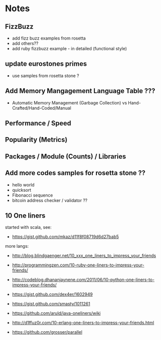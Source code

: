 # Notes


## FizzBuzz

- add fizz buzz examples from rosetta
- add others??
- add ruby fizzbuzz example - in detailed (functional style)


## update eurostones primes

- use samples from rosetta stone ?



## Add Memory Mangagement Language Table ???

- Automatic Memory Management (Garbage Collection) vs Hand-Crafted/Hand-Coded/Manual


## Performance / Speed

## Popularity (Metrics)


## Packages / Module (Counts) / Libraries


## Add more codes samples for rosetta stone ??

- hello world
- quicksort
- Fibonacci sequence
- bitcoin address checker / validator ??



## 10 One liners

started with scala, see:

- https://gist.github.com/mkaz/d11f8f08719d6d27bab5

more langs:

- http://blog.blindgaenger.net/10_xxx_one_liners_to_impress_your_friends
- http://programmingzen.com/10-ruby-one-liners-to-impress-your-friends/
- http://codeblog.dhananjaynene.com/2011/06/10-python-one-liners-to-impress-your-friends/
- https://gist.github.com/dex4er/1602949
- https://gist.github.com/smasty/1011261
- https://github.com/aruld/java-oneliners/wiki
- http://d1ffuz0r.com/10-erlang-one-liners-to-impress-your-friends.html



- https://github.com/grosser/parallel
